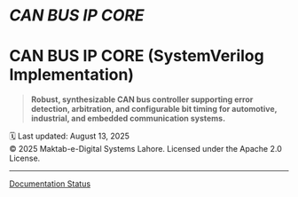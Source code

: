 # ***CAN BUS IP CORE***
# CAN BUS IP CORE (SystemVerilog Implementation)

> **Robust, synthesizable CAN bus controller supporting error detection, arbitration, and configurable bit timing for automotive, industrial, and embedded communication systems.**

🗓️ Last updated: August 13, 2025  
© 2025 Maktab-e-Digital Systems Lahore. Licensed under the Apache 2.0 License.

---


[Documentation Status](https://can-bus-ip-core.readthedocs.io/en/latest/)